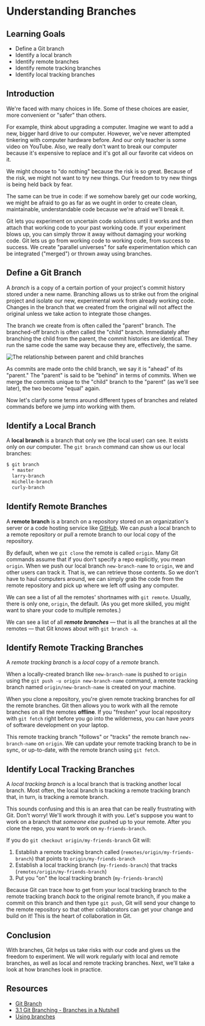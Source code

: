# Understanding Branches

## Learning Goals

- Define a Git branch
- Identify a local branch
- Identify remote branches
- Identify remote tracking branches
- Identify local tracking branches

## Introduction

We're faced with many choices in life. Some of these choices are easier, more
convenient or "safer" than others.

For example, think about upgrading a computer. Imagine we want to add a new,
bigger hard drive to our computer. However, we've never attempted tinkering with
computer hardware before. And our only teacher is some video on YouTube. Also,
we really don't want to break our computer because it's expensive to replace and
it's got all our favorite cat videos on it.

We might choose to "do nothing" because the risk is so great. Because of the
risk, we might not want to try new things. Our freedom to try new things is being
held back by fear.

The same can be true in code: if we somehow barely get our code working, we
might be afraid to go as far as we ought in order to create clean, maintainable,
understandable code because we're afraid we'll break it.

Git lets you experiment on uncertain code solutions until it works and then
attach that working code to your past working code. If your experiment blows up,
you can simply throw it away without damaging your working code. Git lets us go
from working code to working code, from success to success. We create "parallel
universes" for safe experimentation which can be integrated ("merged") or thrown
away using branches.

## Define a Git Branch

A _branch_ is a copy of a certain portion of your project's commit history
stored under a new name. Branching allows us to strike out from the original
project and isolate our new, experimental work from already working code.
Changes in the branch that we created from the original will not affect the
original unless we take action to integrate those changes.

The branch we create from is often called the "parent" branch. The branched-off
branch is often called the "child" branch. Immediately after branching the child
from the parent, the commit histories are identical. They run the same code the
same way because they are, effectively, the same.

![The relationship between parent and child branches](https://curriculum-content.s3.amazonaws.com/programming-univbasics-2/Image_2_Parent_Child%20Branches.png)

As commits are made onto the child branch, we say it is "ahead" of its "parent."
The "parent" is said to be "behind" in terms of commits. When we merge the
commits unique to the "child" branch to the "parent" (as we'll see later), the
two become "equal" again.

Now let's clarify some terms around different types of branches and
related commands before we jump into working with them.

## Identify a Local Branch

A **local branch** is a branch that only we (the local user) can see. It exists
only on _our_ computer. The `git branch` command can show us our local
branches:

```bash
$ git branch
  * master
  larry-branch
  michelle-branch
  curly-branch
```

## Identify Remote Branches

A **remote branch** is a branch on a repository stored on an organization's
server or a code hosting service like [GitHub](https://github.com). We can
_push_ a local branch to a remote repository or _pull_ a remote branch to our
local copy of the repository.

By default, when we `git clone` the remote is called `origin`. Many Git commands
assume that if you don't specify a repo explicitly, you mean `origin`. When we
push our local branch `new-branch-name` to `origin`, we and other users can
track it. That is, we can retrieve those contents. So we don't have to haul
computers around, we can simply grab the code from the remote repository and
pick up where we left off using any computer.

We can see a list of all the remotes' shortnames with `git remote`. Usually,
there is only one, `origin`, the default. (As you get more skilled, you might
want to share your code to multiple remotes.)

We can see a list of all ***remote branches*** &mdash; that is all the branches
at all the remotes &mdash; that Git knows about with `git branch -a`.

## Identify Remote Tracking Branches

A _remote tracking branch_ is a _local_ copy of a _remote_ branch.

When a locally-created branch like `new-branch-name` is pushed to `origin`
using the `git push -u origin new-branch-name` command, a remote tracking
branch named `origin/new-branch-name` is created on your machine.

When you clone a repository, you're given remote tracking branches for _all_ the
remote branches. Git then allows you to work with all the remote branches on all
the remotes **offline**. If you "freshen" your local repository with `git fetch`
right before you go into the wilderness, you can have _years_ of software
development on your laptop.

This remote tracking branch "follows" or "tracks" the remote branch
`new-branch-name` on `origin`. We can update your remote tracking branch to be
in sync, or up-to-date, with the remote branch using `git fetch`.

## Identify Local Tracking Branches

A _local tracking branch_ is a local branch that is tracking another local
branch. Most often, the local branch is tracking a remote tracking branch that,
in turn, is tracking a remote branch.

This sounds confusing and this is an area that can be really frustrating with
Git. Don't worry! We'll work through it with you. Let's suppose you want to work
on a branch that _someone else_ pushed up to your remote. After you clone the
repo, you want to work on `my-friends-branch`.

If you do `git checkout origin/my-friends-branch` Git will:

1. Establish a remote tracking branch called (`remotes/origin/my-friends-branch`) that points to `origin/my-friends-branch`
2. Establish a local tracking branch (`my-friends-branch`) that tracks (`remotes/origin/my-friends-branch`)
3. Put you "on" the local tracking branch (`my-friends-branch`)

Because Git can trace how to get from your local tracking branch to the remote
tracking branch _back_ to the original remote branch, if you make a commit on
this branch and then type `git push`, Git will send your change to the remote
repository so that other collaborators can get your change and build on it!
This is the heart of collaboration in Git.

## Conclusion

With branches, Git helps us take risks with our code and gives us the freedom to
experiment. We will work regularly with local and remote branches, as well as
local and remote tracking branches. Next, we'll take a look at how branches look
in practice.

## Resources

- [Git Branch](https://www.atlassian.com/git/tutorials/using-branches)
- [3.1 Git Branching - Branches in a Nutshell](https://git-scm.com/book/en/v2/Git-Branching-Branches-in-a-Nutshell)
- [Using branches](https://backlog.com/git-tutorial/using-branches/)
